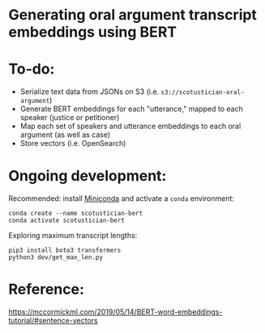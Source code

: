 # Generating oral argument transcript embeddings using BERT

# To-do:
* Serialize text data from JSONs on S3 (i.e. `s3://scotustician-oral-argument`)
* Generate BERT embeddings for each "utterance," mapped to each speaker (justice or petitioner)
* Map each set of speakers and utterance embeddings to each oral argument (as well as case)
* Store vectors (i.e. OpenSearch)

# Ongoing development:
Recommended: install [Miniconda](https://docs.anaconda.com/miniconda/miniconda-install/) and activate a `conda` environment:
```
conda create --name scotustician-bert
conda activate scotustician-bert
```

Exploring maximum transcript lengths:
```
pip3 install boto3 transformers
python3 dev/get_max_len.py
```

# Reference:
https://mccormickml.com/2019/05/14/BERT-word-embeddings-tutorial/#sentence-vectors